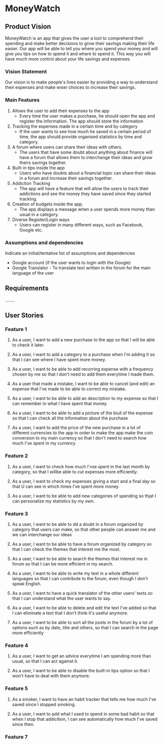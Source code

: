 # MoneyWatch


## Product Vision

MoneyWatch is an app that gives the user a tool to comprehend their spending and make better decisions to grow their savings making their life easier. Our app will be able to tell you where you spend your money and will give you tips on how to spend it and where to spend it. This way you will have much more control about your life savings and expenses.

### Vision Statement

Our vision is to make people's lives easier by providing a way to understand their expenses and make wiser choices to increase their savings.



### Main Features
   1. Allows the user to add their expenses to the app
      - Every time the user makes a purchase, he should open the app and register the information. The app should store the information
   2. Tracking the expenses made in a certain time and by category
      - If the user wants to see how much he saved in a certain period of time, the app should provide organised statistics by time and category.
   3. A forum where users can share their ideas with others.
      - The users that have some doubt about anything about finance will have a forum that allows them to interchange their ideas and grow theirs savings together.
   4. Built-in tips inside the app
      - Users who have doubts about a financial topic can share their ideas in a forum and increase their savings together.
   5. Addiction Tracking
      - The app will have a feature that will allow the users to track their addictions and see the money they have saved since they started tracking.
   6. Creation of budgets inside the app.
      - The app displays a message when a user spends more money than usual in a category.
   7. Diverse Register/Login ways
      - Users can register in many different ways, such as Facebook, Google etc. 

### Assumptions and dependencies
Indicate an  initial/tentative list of assumptions and dependencies 

- Google account (if the user wants to login with the Google)
- Google Translator - To translate text written in the forum for the main language of the user

## Requirements
........

## User Stories

### Feature 1

1. As a user, I want to add a new purchase to the app so that I will be able to check it later.

2. As a user, I want to add a category to a purchase when I'm adding it so that I can see where I have spent more money.

3. As a user, I want to be able to add recorring expense with a frequency chosen by me so that I don't need to add them everytime I made them.

4. As a user that made a mistake, I want to be able to cancel (and edit) an expense that I've made to be able to correct my mistake.

5. As a user, I want to be able to add an description to my expense so that I can remember in what I have spent that money.

6. As a user, I want to be able to add a picture of the biull of the expense so that I can check all the information about the purchase

7. As a user, I want to add the price of the new purchase in a lot of different currencies to the app in order to make the app make the coin conversion to my main currency so that I don't need to search how much I've spent in my currency

### Feature 2

1. As a user, I want to check how much I'vse spent in the last month by category, so that I willbe able to cut expenses more efficiently.

2. As a user, I want to check my expenses giving a start and a final day so that U can see in which times I've spent more money.

3. As a user, I want to be able to add new categories of spending so thjat I can personalize my statistics by my own.

### Feature 3

1. As a user, I want to be able to dd a doubt in a forum organized by category that users can make, so that other people can answer me and we can interchange our ideas

2. As a user, I want to be able to have a forum organized by category so that I can check the themes that interest me the most.

3. As a user, I want to be able to search the themes that interest me in forum so that I can be more efficient in my search.

4. As a user, I want to be able to write my text in a whole different languages so that I can contribute to the forum, even though I don't speak English.

5. As a user, I want to have a quick translator of the other users' texts so that I can understand what the user wants to say.

6. As a user, I want to be able to delete and edit the text I've added so that I can eliminate a text that I don't think it's useful anymore.

7. As a user, I want to be able to sort all the posts in the forum by a lot of options such as by date, title and others, so that I can search in the page more efficiently

### Feature 4

1. As a user, I want to get an advice everytime I am spending more than usual, so that I can act against it.

1. As a user, I want to be able to disable the built-in tips option so that I won't have to deal with them anymore.

### Feature 5

1. As a smoker, I want to have an habit tracker that tells me how much I've saved since I stopped smoking.

2. As a user, I want to add what I used to spend in some bad habit so that when I stop that addicition, I can see automatically how much I've saved since then.

### Feature 7
